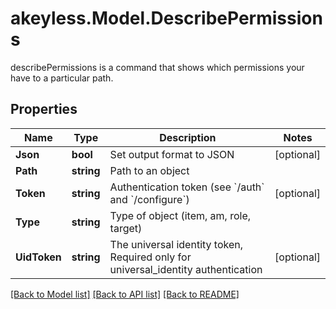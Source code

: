# akeyless.Model.DescribePermissions
describePermissions is a command that shows which permissions your have to a particular path.

## Properties

Name | Type | Description | Notes
------------ | ------------- | ------------- | -------------
**Json** | **bool** | Set output format to JSON | [optional] 
**Path** | **string** | Path to an object | 
**Token** | **string** | Authentication token (see &#x60;/auth&#x60; and &#x60;/configure&#x60;) | [optional] 
**Type** | **string** | Type of object (item, am, role, target) | 
**UidToken** | **string** | The universal identity token, Required only for universal_identity authentication | [optional] 

[[Back to Model list]](../README.md#documentation-for-models) [[Back to API list]](../README.md#documentation-for-api-endpoints) [[Back to README]](../README.md)

